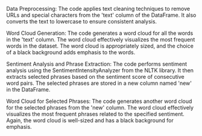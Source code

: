 Data Preprocessing: The code applies text cleaning techniques to remove URLs and special characters from the 'text' column of the DataFrame. It also converts the text to lowercase to ensure consistent analysis.

Word Cloud Generation: The code generates a word cloud for all the words in the 'text' column. The word cloud effectively visualizes the most frequent words in the dataset. The word cloud is appropriately sized, and the choice of a black background adds emphasis to the words.

Sentiment Analysis and Phrase Extraction: The code performs sentiment analysis using the SentimentIntensityAnalyzer from the NLTK library. It then extracts selected phrases based on the sentiment score of consecutive word pairs. The selected phrases are stored in a new column named 'new' in the DataFrame.

Word Cloud for Selected Phrases: The code generates another word cloud for the selected phrases from the 'new' column. The word cloud effectively visualizes the most frequent phrases related to the specified sentiment. Again, the word cloud is well-sized and has a black background for emphasis.